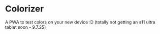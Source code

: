 # Colorizer

A PWA to test colors on your new device :D
(totally not getting an s11 ultra tablet soon - 9.7.25)
